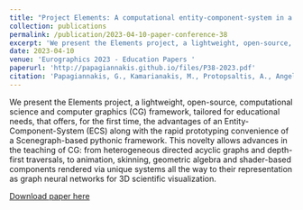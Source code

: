 ```yaml
---
title: "Project Elements: A computational entity-component-system in a scene-graph pythonic framework, for a neural, geometric computer graphics curriculum"
collection: publications
permalink: /publication/2023-04-10-paper-conference-38
excerpt: 'We present the Elements project, a lightweight, open-source, computational science and computer graphics (CG) framework, tailored for educational needs, that offers, for the first time, the advantages of an Entity-Component-System (ECS) along with the rapid prototyping convenience of a Scenegraph-based pythonic framework. This novelty allows advances in the teaching of CG: from heterogeneous directed acyclic graphs and depth-first traversals, to animation, skinning, geometric algebra and shader-based components rendered via unique systems all the way to their representation as graph neural networks for 3D scientific visualization.'
date: 2023-04-10
venue: 'Eurographics 2023 - Education Papers '
paperurl: 'http://papagiannakis.github.io/files/P38-2023.pdf'
citation: 'Papagiannakis, G., Kamarianakis, M., Protopsaltis, A., Angelis, D., Zikas, P., &quot;Project Elements: A computational entity-component-system in a scenegraph pythonic framework, for a neural, geometric computer graphics curriculum&quot;, in Eurographics 2023 - Education Papers (eds. Magana &amp; Zara, A.), The Eurographics Association, doi:10.2312/eged.20231015, 2023'
---
```

We present the Elements project, a lightweight, open-source, computational science and computer graphics (CG) framework, tailored for educational needs, that offers, for the first time, the advantages of an Entity-Component-System (ECS) along with the rapid prototyping convenience of a Scenegraph-based pythonic framework. This novelty allows advances in the teaching of CG: from heterogeneous directed acyclic graphs and depth-first traversals, to animation, skinning, geometric algebra and shader-based components rendered via unique systems all the way to their representation as graph neural networks for 3D scientific visualization.

[Download paper here](http://papagiannakis.github.io/files/P38-2023.pdf)
